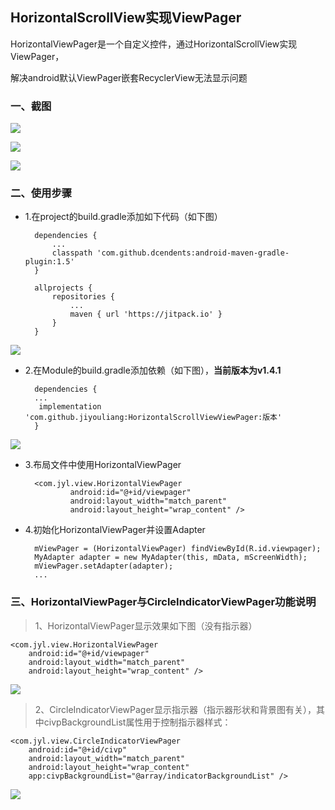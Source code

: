 ## HorizontalScrollView实现ViewPager

 HorizontalViewPager是一个自定义控件，通过HorizontalScrollView实现ViewPager，

解决android默认ViewPager嵌套RecyclerView无法显示问题


### 一、截图

![](screenshot/screenshot1.gif)



![](screenshot/screenshot2.gif)



![](screenshot/screenshot3.gif)



### 二、使用步骤

* 1.在project的build.gradle添加如下代码（如下图）

		dependencies {
			...
            classpath 'com.github.dcendents:android-maven-gradle-plugin:1.5'
        }

		allprojects {
            repositories {
                ...
                maven { url 'https://jitpack.io' }
            }
        }


![](screenshot/project_gradle.png)


* 2.在Module的build.gradle添加依赖（如下图），**当前版本为v1.4.1**

		dependencies {
		...
		 implementation 'com.github.jiyouliang:HorizontalScrollViewViewPager:版本'
		}


![](screenshot/app_gradle.png)

* 3.布局文件中使用HorizontalViewPager
			
		<com.jyl.view.HorizontalViewPager
		        android:id="@+id/viewpager"
		        android:layout_width="match_parent"
		        android:layout_height="wrap_content" />

* 4.初始化HorizontalViewPager并设置Adapter

		mViewPager = (HorizontalViewPager) findViewById(R.id.viewpager);
		MyAdapter adapter = new MyAdapter(this, mData, mScreenWidth);
    	mViewPager.setAdapter(adapter);
		...


### 三、HorizontalViewPager与CircleIndicatorViewPager功能说明

> 1、HorizontalViewPager显示效果如下图（没有指示器）

    <com.jyl.view.HorizontalViewPager
        android:id="@+id/viewpager"
        android:layout_width="match_parent"
        android:layout_height="wrap_content" />


![](screenshot/screenshot1.gif)


> 2、CircleIndicatorViewPager显示指示器（指示器形状和背景图有关），其中civpBackgroundList属性用于控制指示器样式：


    <com.jyl.view.CircleIndicatorViewPager
        android:id="@+id/civp"
        android:layout_width="match_parent"
        android:layout_height="wrap_content"
        app:civpBackgroundList="@array/indicatorBackgroundList" />



![](screenshot/screenshot4.png)